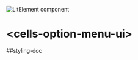 ![LitElement component](https://img.shields.io/badge/litElement-component-blue.svg)

# \<cells-option-menu-ui>

##styling-doc